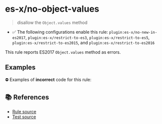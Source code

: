 # es-x/no-object-values
> disallow the `Object.values` method

- ✅ The following configurations enable this rule: `plugin:es-x/no-new-in-es2017`, `plugin:es-x/restrict-to-es3`, `plugin:es-x/restrict-to-es5`, `plugin:es-x/restrict-to-es2015`, and `plugin:es-x/restrict-to-es2016`

This rule reports ES2017 `Object.values` method as errors.

## Examples

⛔ Examples of **incorrect** code for this rule:

<eslint-playground type="bad" code="/*eslint es-x/no-object-values: error */
const values = Object.values(obj)
" />

## 📚 References

- [Rule source](https://github.com/ota-meshi/eslint-plugin-es-x/blob/v5.0.0/lib/rules/no-object-values.js)
- [Test source](https://github.com/ota-meshi/eslint-plugin-es-x/blob/v5.0.0/tests/lib/rules/no-object-values.js)
